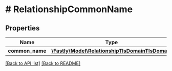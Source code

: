 # # RelationshipCommonName

## Properties

Name | Type | Description | Notes
------------ | ------------- | ------------- | -------------
**common_name** | [**\Fastly\Model\RelationshipTlsDomainTlsDomain**](RelationshipTlsDomainTlsDomain.md) |  | [optional] 


[[Back to API list]](../../README.md#endpoints) [[Back to README]](../../README.md)
